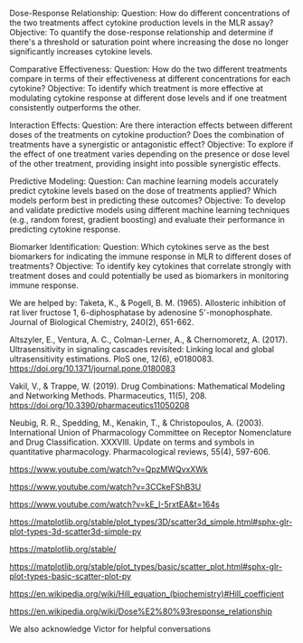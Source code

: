 Dose-Response Relationship:
Question: How do different concentrations of the two treatments affect cytokine production levels in the MLR assay?
Objective: To quantify the dose-response relationship and determine if there's a threshold or saturation point where increasing the dose no longer significantly increases cytokine levels.

Comparative Effectiveness:
Question: How do the two different treatments compare in terms of their effectiveness at different concentrations for each cytokine?
Objective: To identify which treatment is more effective at modulating cytokine response at different dose levels and if one treatment consistently outperforms the other.

Interaction Effects:
Question: Are there interaction effects between different doses of the treatments on cytokine production? Does the combination of treatments have a synergistic or antagonistic effect?
Objective: To explore if the effect of one treatment varies depending on the presence or dose level of the other treatment, providing insight into possible synergistic effects.

Predictive Modeling:
Question: Can machine learning models accurately predict cytokine levels based on the dose of treatments applied? Which models perform best in predicting these outcomes?
Objective: To develop and validate predictive models using different machine learning techniques (e.g., random forest, gradient boosting) and evaluate their performance in predicting cytokine response.

Biomarker Identification:
Question: Which cytokines serve as the best biomarkers for indicating the immune response in MLR to different doses of treatments?
Objective: To identify key cytokines that correlate strongly with treatment doses and could potentially be used as biomarkers in monitoring immune response.

We are helped by:
Taketa, K., & Pogell, B. M. (1965). Allosteric inhibition of rat liver fructose 1, 6-diphosphatase by adenosine 5'-monophosphate. Journal of Biological Chemistry, 240(2), 651-662.

Altszyler, E., Ventura, A. C., Colman-Lerner, A., & Chernomoretz, A. (2017). Ultrasensitivity in signaling cascades revisited: Linking local and global ultrasensitivity estimations. PloS one, 12(6), e0180083. https://doi.org/10.1371/journal.pone.0180083

Vakil, V., & Trappe, W. (2019). Drug Combinations: Mathematical Modeling and Networking Methods. Pharmaceutics, 11(5), 208. https://doi.org/10.3390/pharmaceutics11050208

Neubig, R. R., Spedding, M., Kenakin, T., & Christopoulos, A. (2003). International Union of Pharmacology Committee on Receptor Nomenclature and Drug Classification. XXXVIII. Update on terms and symbols in quantitative pharmacology. Pharmacological reviews, 55(4), 597-606.

https://www.youtube.com/watch?v=QpzMWQvxXWk

https://www.youtube.com/watch?v=3CCkeFShB3U

https://www.youtube.com/watch?v=kE_I-5rxtEA&t=164s

https://matplotlib.org/stable/plot_types/3D/scatter3d_simple.html#sphx-glr-plot-types-3d-scatter3d-simple-py

https://matplotlib.org/stable/

https://matplotlib.org/stable/plot_types/basic/scatter_plot.html#sphx-glr-plot-types-basic-scatter-plot-py

https://en.wikipedia.org/wiki/Hill_equation_(biochemistry)#Hill_coefficient

https://en.wikipedia.org/wiki/Dose%E2%80%93response_relationship

We also acknowledge Victor for helpful conversations


